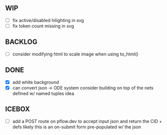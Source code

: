 WIP
---

- [ ] fix active/disabled hilighting in svg
- [ ] fix token count missing in svg

BACKLOG
-------
- [ ] consider modifying html to scale image when using to_html()

DONE
----

- [x] add white background
- [x] can convert json -> ODE system
    consider building on top of the nets defined w/ named tuples
    idea 

ICEBOX
------
- [ ] add a POST route on pflow.dev to accept input json and return the CID + defs
    likely this is an on-submit form pre-populated w/ the json
